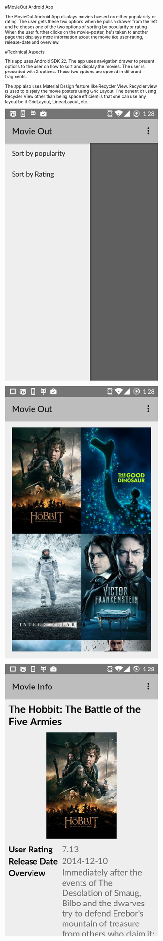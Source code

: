 #MovieOut Android App

The MovieOut Android App displays movies baesed on either popularirty or rating. The user gets these two options when he pulls a drawer from the left and he choses one of the two options of sorting by popularity or rating. When the user further clicks on the movie-poster, he's taken to another page that displays more information about the movie like user-rating, release-date and overview.

#Technical Aspects

This app uses Android SDK 22. The app uses navigation drawer to present options to the user on how to sort and display the movies. The user is presented with 2 options. Those two options are opened in different fragments.

The app also uses Material Design feature like Recycler View. Recycler view is used to display the movie posters using Grid Layout. The benefit of using Recycler View other than being space efficient is that one can use any layout be it GridLayout, LinearLayout, etc.


![Initial Screen with Navigation Drawer Out](https://github.com/puneetchugh/AndroidNanodegreeCourse/blob/master/MovieOut/images/Screenshot_2016-03-13-01-28-08.png)

![Movies Displayed in Grid Format](https://github.com/puneetchugh/AndroidNanodegreeCourse/blob/master/MovieOut/images/Screenshot_2016-03-13-01-28-13.png)

![Individual Movie](https://github.com/puneetchugh/AndroidNanodegreeCourse/blob/master/MovieOut/images/Screenshot_2016-03-13-01-28-27.png)


